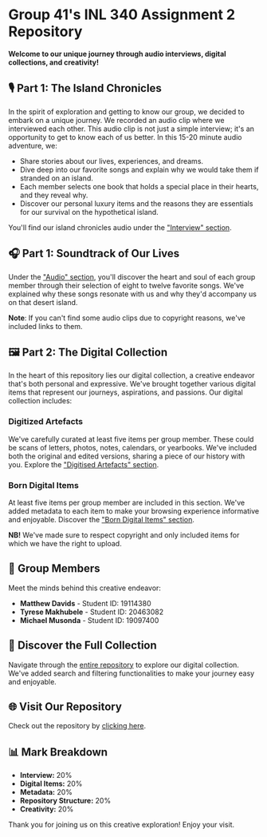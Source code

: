 # Group 41's INL 340 Assignment 2 Repository

**Welcome to our unique journey through audio interviews, digital collections, and creativity!**

## 🎙️ Part 1: The Island Chronicles

In the spirit of exploration and getting to know our group, we decided to embark on a unique journey. We recorded an audio clip where we interviewed each other. This audio clip is not just a simple interview; it's an opportunity to get to know each of us better. In this 15-20 minute audio adventure, we:

- Share stories about our lives, experiences, and dreams.
- Dive deep into our favorite songs and explain why we would take them if stranded on an island.
- Each member selects one book that holds a special place in their hearts, and they reveal why.
- Discover our personal luxury items and the reasons they are essentials for our survival on the hypothetical island.

You'll find our island chronicles audio under the ["Interview" section](https://github.com/19114380/Group-41-INL340/tree/main).

## 🎧 Part 1: Soundtrack of Our Lives

Under the ["Audio" section](https://github.com/19114380/Group-41-INL340/tree/main/Audio), you'll discover the heart and soul of each group member through their selection of eight to twelve favorite songs. We've explained why these songs resonate with us and why they'd accompany us on that desert island.

**Note**: If you can't find some audio clips due to copyright reasons, we've included links to them.

## 🖼️ Part 2: The Digital Collection

In the heart of this repository lies our digital collection, a creative endeavor that's both personal and expressive. We've brought together various digital items that represent our journeys, aspirations, and passions. Our digital collection includes:

### Digitized Artefacts

We've carefully curated at least five items per group member. These could be scans of letters, photos, notes, calendars, or yearbooks. We've included both the original and edited versions, sharing a piece of our history with you. Explore the ["Digitised Artefacts" section](https://github.com/19114380/Group-41-INL340/tree/main/Digitised%20artefacts).

### Born Digital Items

At least five items per group member are included in this section. We've added metadata to each item to make your browsing experience informative and enjoyable. Discover the ["Born Digital Items" section](https://github.com/19114380/Group-41-INL340/tree/main/Born%20digital%20items).

**NB!** We've made sure to respect copyright and only included items for which we have the right to upload.

## 🌟 Group Members

Meet the minds behind this creative endeavor:

- **Matthew Davids** - Student ID: 19114380
- **Tyrese Makhubele** - Student ID: 20463082
- **Michael Musonda** - Student ID: 19097400

## 🌟 Discover the Full Collection

Navigate through the [entire repository](https://github.com/19114380/Group-41-INL340/tree/main) to explore our digital collection. We've added search and filtering functionalities to make your journey easy and enjoyable.

## 🌐 Visit Our Repository

Check out the repository by [clicking here](https://github.com/19114380/Group-41-INL340/tree/main).

## 📊 Mark Breakdown

- **Interview:** 20%
- **Digital Items:** 20%
- **Metadata:** 20%
- **Repository Structure:** 20%
- **Creativity:** 20%

Thank you for joining us on this creative exploration! Enjoy your visit.
